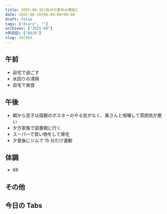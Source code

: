 ```yaml
---
title: 2025-08-16[自分の夏休み開始]
date: 2025-08-16T00:00:00+09:00
draft: false
tags: ["diary", ""]
archives: ["2025-08"]
n年日記: ["0816"]
slug: 347564
---
```


## 午前

- 自宅で過ごす
- 水回りの清掃
- 自宅で昼食

## 午後

- 朝から息子は宿題のポスターのやる気がなく、奥さんと喧嘩して雰囲気が悪い
- 夕方家族で図書館に行く
- スーパーで買い物をして帰宅
- 夕食後にジムで 15 分だけ運動

## 体調

- 68

## その他

## 今日の Tabs
